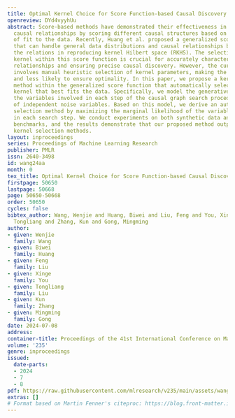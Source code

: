 ```yaml
---
title: Optimal Kernel Choice for Score Function-based Causal Discovery
openreview: DYd4vyyhUu
abstract: Score-based methods have demonstrated their effectiveness in discovering
  causal relationships by scoring different causal structures based on their goodness
  of fit to the data. Recently, Huang et al. proposed a generalized score function
  that can handle general data distributions and causal relationships by modeling
  the relations in reproducing kernel Hilbert space (RKHS). The selection of an appropriate
  kernel within this score function is crucial for accurately characterizing causal
  relationships and ensuring precise causal discovery. However, the current method
  involves manual heuristic selection of kernel parameters, making the process tedious
  and less likely to ensure optimality. In this paper, we propose a kernel selection
  method within the generalized score function that automatically selects the optimal
  kernel that best fits the data. Specifically, we model the generative process of
  the variables involved in each step of the causal graph search procedure as a mixture
  of independent noise variables. Based on this model, we derive an automatic kernel
  selection method by maximizing the marginal likelihood of the variables involved
  in each search step. We conduct experiments on both synthetic data and real-world
  benchmarks, and the results demonstrate that our proposed method outperforms heuristic
  kernel selection methods.
layout: inproceedings
series: Proceedings of Machine Learning Research
publisher: PMLR
issn: 2640-3498
id: wang24aa
month: 0
tex_title: Optimal Kernel Choice for Score Function-based Causal Discovery
firstpage: 50650
lastpage: 50668
page: 50650-50668
order: 50650
cycles: false
bibtex_author: Wang, Wenjie and Huang, Biwei and Liu, Feng and You, Xinge and Liu,
  Tongliang and Zhang, Kun and Gong, Mingming
author:
- given: Wenjie
  family: Wang
- given: Biwei
  family: Huang
- given: Feng
  family: Liu
- given: Xinge
  family: You
- given: Tongliang
  family: Liu
- given: Kun
  family: Zhang
- given: Mingming
  family: Gong
date: 2024-07-08
address:
container-title: Proceedings of the 41st International Conference on Machine Learning
volume: '235'
genre: inproceedings
issued:
  date-parts:
  - 2024
  - 7
  - 8
pdf: https://raw.githubusercontent.com/mlresearch/v235/main/assets/wang24aa/wang24aa.pdf
extras: []
# Format based on Martin Fenner's citeproc: https://blog.front-matter.io/posts/citeproc-yaml-for-bibliographies/
---
```

